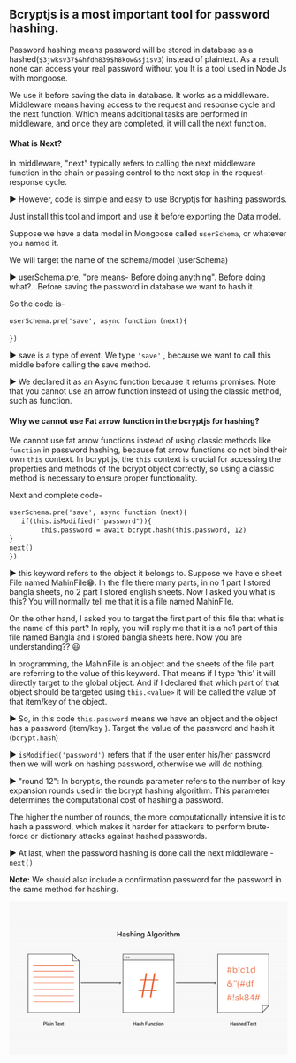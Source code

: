 ## Bcryptjs is a most important tool for password hashing.

Password hashing means password will be stored in database as a hashed(`$3jwksv37$&hfdh839$h8kow&sjisv3`) instead of plaintext. As a result none can access your real password without you It is a tool used in Node Js with mongoose. 

We use it before saving the data in database. It works as a middleware. Middleware means having access to the request and response cycle and the next function. Which means additional tasks are performed in middleware, and once they are completed, it will call the next function. 

#### What is Next?
In middleware, "next" typically refers to calling the next middleware function in the chain or passing control to the next step in the request-response cycle.

▶ However, code is simple and easy to use Bcryptjs for hashing passwords. 

Just install this tool and import and use it before exporting the Data model.

Suppose we have a data model in Mongoose called `userSchema`, or whatever you named it.

We will target the name of the schema/model (userSchema)

▶ userSchema.pre, "pre means- Before doing anything". Before doing what?...Before saving the password in database we want to hash it.

So the code is-
```
userSchema.pre('save', async function (next){

})
```
▶ save is a type of event. We type `'save'` , because we want to call this middle before calling the save method. 

▶ We declared it as an Async function because it returns promises. Note that you cannot use an arrow function instead of using the classic method, such as function.

#### Why we cannot use Fat arrow function in the bcryptjs for hashing?

We cannot use fat arrow functions instead of using classic methods like `function` in password hashing, because fat arrow functions do not bind their own `this` context. In bcrypt.js, the `this` context is crucial for accessing the properties and methods of the bcrypt object correctly, so using a classic method is necessary to ensure proper functionality.

Next and complete code- 
```
userSchema.pre('save', async function (next){
   if(this.isModified(''password")){
        this.password = await bcrypt.hash(this.password, 12)
}
next()
})
```

▶ this keyword refers to the object it belongs to. Suppose we have e sheet File named MahinFile😁. In the file there many parts, in no 1 part I stored bangla sheets, no 2 part I stored english sheets. Now I asked you what is this? You will normally tell me that it is a file named MahinFile. 

On the other hand, I asked you to target the first part of this file that what is the name of this part? In reply, you will reply me that it is a no1 part of this file named Bangla and i stored bangla sheets here. Now you are understanding?? 😃

In programming, the MahinFile is an object and the sheets of the file part are referring to the value of this keyword. That means if I type 'this' it will directly target to the global object. And if I declared that which part of that object should be targeted using `this.<value>` it will be called the value of that item/key of the object.

▶ So, in this code `this.password` means we have an object and the object has a password (item/key ). Target the value of the password and hash it (`bcrypt.hash`)

▶ `isModified('password')` refers that if the user enter his/her password then we will work on hashing password, otherwise we will do nothing.

▶ "round 12": In bcryptjs, the rounds parameter refers to the number of key expansion rounds used in the bcrypt hashing algorithm. This parameter determines the computational cost of hashing a password.

The higher the number of rounds, the more computationally intensive it is to hash a password, which makes it harder for attackers to perform brute-force or dictionary attacks against hashed passwords.

▶ At last, when the password hashing is done call the next middleware - `next()`

**Note:** We should also include a confirmation password for the password in the same method for hashing.

![alt text](../img/430035271_907814837704074_7398670528686909160_n.jpg)